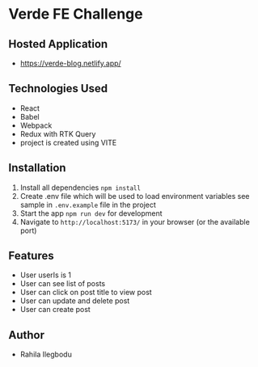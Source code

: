 # Verde FE Challenge

## Hosted Application

- https://verde-blog.netlify.app/

## Technologies Used

- React
- Babel
- Webpack
- Redux with RTK Query
- project is created using VITE

## Installation

1.  Install all dependencies `npm install`
2.  Create .env file which will be used to load environment variables see sample in `.env.example` file in the project
3.  Start the app `npm run dev` for development
4.  Navigate to `http://localhost:5173/` in your browser (or the available port)

## Features

- User userIs is 1
- User can see list of posts
- User can click on post title to view post
- User can update and delete post
- User can create post

## Author

- Rahila Ilegbodu
